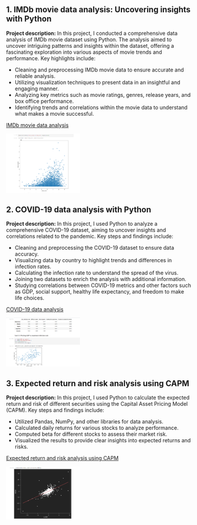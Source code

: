 ## 1. IMDb movie data analysis: Uncovering insights with Python
**Project description:**
In this project, I conducted a comprehensive data analysis of IMDb movie dataset using Python. The analysis aimed to uncover intriguing patterns and insights within the dataset, offering a fascinating exploration into various aspects of movie trends and performance. Key highlights include:

- Cleaning and preprocessing IMDb movie data to ensure accurate and reliable analysis.
- Utilizing visualization techniques to present data in an insightful and engaging manner.
- Analyzing key metrics such as movie ratings, genres, release years, and box office performance.
- Identifying trends and correlations within the movie data to understand what makes a movie successful.

[IMDb movie data analysis](https://github.com/rizsocial/Data-Analysis/blob/main/Python%20Data%20Analysis/IMDb%20movie%20data%20analysis/The%20Notebook.ipynb)

<a href="https://github.com/rizsocial/Data-Analysis/blob/main/Python%20Data%20Analysis/IMDb%20movie%20data%20analysis/1.png" target="_blank"><img src="https://github.com/rizsocial/Data-Analysis/raw/main/Python%20Data%20Analysis/IMDb%20movie%20data%20analysis/1.png" width="200"></a>

## 2. COVID-19 data analysis with Python

**Project description:**
In this project, I used Python to analyze a comprehensive COVID-19 dataset, aiming to uncover insights and correlations related to the pandemic. Key steps and findings include:

- Cleaning and preprocessing the COVID-19 dataset to ensure data accuracy.
- Visualizing data by country to highlight trends and differences in infection rates.
- Calculating the infection rate to understand the spread of the virus.
- Joining two datasets to enrich the analysis with additional information.
- Studying correlations between COVID-19 metrics and other factors such as GDP, social support, healthy life expectancy, and freedom to make life choices.

[COVID-19 data analysis](https://github.com/rizsocial/Data-Analysis/blob/main/Python%20Data%20Analysis/Covid-19%20Data%20Analysis/covid19%20data%20analysis%20notebook.ipynb)

[<a href="https://github.com/rizsocial/Data-Analysis/blob/main/Python%20Data%20Analysis/Covid-19%20Data%20Analysis/1.png" target="_blank"><img src="https://github.com/rizsocial/Data-Analysis/raw/main/Python%20Data%20Analysis/Covid-19%20Data%20Analysis/1.png" width="200"></a>](https://github.com/rizsocial/Data-Analysis/blob/main/Python%20Data%20Analysis/Covid-19%20Data%20Analysis/1.png)

## 3. Expected return and risk analysis using CAPM

**Project description:**
In this project, I used Python to calculate the expected return and risk of different securities using the Capital Asset Pricing Model (CAPM). Key steps and findings include:

- Utilized Pandas, NumPy, and other libraries for data analysis.
- Calculated daily returns for various stocks to analyze performance.
- Computed beta for different stocks to assess their market risk.
- Visualized the results to provide clear insights into expected returns and risks.

[Expected return and risk analysis using CAPM](https://github.com/rizsocial/Data-Analysis/blob/main/Python%20Data%20Analysis/Python%20for%20Finance/Finance_101_Capital_Asset_Pricing_Model_(CAPM).ipynb)

[<a href="https://github.com/rizsocial/Data-Analysis/blob/main/Python%20Data%20Analysis/Python%20for%20Finance/1.png" target="_blank"><img src="https://github.com/rizsocial/Data-Analysis/raw/main/Python%20Data%20Analysis/Python%20for%20Finance/1.png" width="200"></a>](https://github.com/rizsocial/Data-Analysis/blob/main/Python%20Data%20Analysis/Python%20for%20Finance/1.png)
